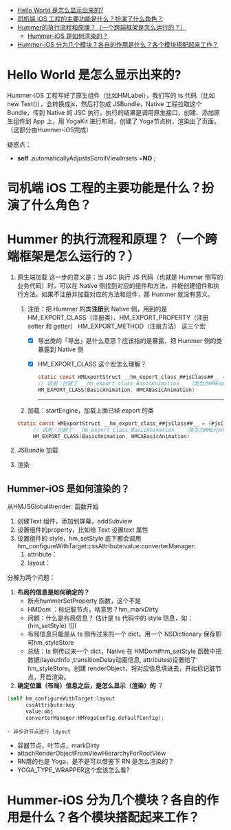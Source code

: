 - [Hello World 是怎么显示出来的?](#hello-world-是怎么显示出来的)
- [司机端 iOS 工程的主要功能是什么？扮演了什么角色？](#司机端-ios-工程的主要功能是什么扮演了什么角色)
- [Hummer的执行流程和原理？（一个跨端框架是怎么运行的？）](#hummer的执行流程和原理一个跨端框架是怎么运行的)
  - [Hummer-iOS 是如何渲染的？](#hummer-ios-是如何渲染的)
- [Hummer-iOS 分为几个模块？各自的作用是什么？各个模块搭配起来工作？](#hummer-ios-分为几个模块各自的作用是什么各个模块搭配起来工作)

# Hello World 是怎么显示出来的?

Hummer-iOS 工程写好了原生组件（比如HMLabel），我们写的 ts 代码（比如new Text()），会转换成js，然后打包成 JSBundle，Native 工程拉取这个 Bundle，传到 Native 的 JSC 执行，执行的结果是调用原生接口，创建、添加原生组件到 App 上，用 YogaKit 进行布局，创建了 Yoga节点树，渲染出了页面。（这部分由Hummer-iOS完成）

疑惑点：

* **self** .automaticallyAdjustsScrollViewInsets =**NO** ;

# 司机端 iOS 工程的主要功能是什么？扮演了什么角色？

# Hummer 的执行流程和原理？（一个跨端框架是怎么运行的？）

1. 原生端加载
   这一步的意义是：当 JSC 执行 JS 代码（也就是 Hummer 侧写的业务代码）时，可以在 Native 侧找到对应的组件和方法，并能创建组件和执行方法。如果不注册并加载对应的方法和组件，那 Hummer 就没有意义。
   
   1. 注册：把 Hummer 的类**注册**到 Native 侧，用到的是 HM_EXPORT_CLASS（注册类）、HM_EXPORT_PROPERTY（注册 setter 和 getter）
      HM_EXPORT_METHOD（注册方法） 这三个宏
      
      * [x] 导出类的「导出」是什么意思？应该指的是暴露，把 Hummer 侧的类暴露到 Native 侧
      * [x] HM_EXPORT_CLASS 这个宏怎么理解？
        
        ```objectivec
        static const HMExportStruct __hm_export_class_##jsClass##__ = {#jsClass, #objcClass};
        // 调用：创建了 __hm_export_class_BasicAnimation__ （类型为HMExportStruct，结构体中有两个指针，一个指向 jsClass，一个指向 objcClass）
        HM_EXPORT_CLASS(BasicAnimation, HMCABasicAnimation)
        ```
        
        ---
   2. 加载：startEngine，加载上面已经 export 的类
   
   ```objectivec
   static const HMExportStruct __hm_export_class_##jsClass##__ = {#jsClass, #objcClass};
        // 调用：创建了 __hm_export_class_BasicAnimation__ （类型为HMExportStruct，结构体中有两个指针，一个指向 jsClass，一个指向 objcClass）
        HM_EXPORT_CLASS(BasicAnimation, HMCABasicAnimation)
   ```







2. JSBundle 加载
3. 渲染

## Hummer-iOS 是如何渲染的？

从HMJSGlobal#render: 函数开始

1. 创建Text 组件，添加到屏幕，addSubview
2. 设置组件的property，比如给 Text 设置text 属性
3. 设置组件的 style，hm_setStyle
   底下都会调用hm_configureWithTarget:cssAttribute:value:converterManager:
   1. attribute：
   2. layout：

分解为两个问题：

1. **布局的信息是如何确定的？**
   * 断点hummerSetProperty 函数，这个不是
   * HMDom ：标记脏节点，啥意思？hm_markDirty
   * 问题：什么是布局信息？
     估计是 ts 代码中的 style 信息，如：(hm_setStyle)
     ![](
   * 布局信息只能是从 ts 侧传过来的一个 dict，用一个 NSDictionary 保存即可hm_styleStore
   * 总结：ts 侧传过来一个 dict，Native 在 HMDom#hm_setStyle 函数中把数据(layoutInfo ,transitionDelay动画信息, attributes)设置给了hm_styleStore。创建 renderObject，将对应信息填进去，开始标记脏节点，开启渲染。
2. **确定位置（布局）信息之后，是怎么显示（渲染）的** ？

```Objective-C
[self hm_configureWithTarget:layout 
      cssAttribute:key 
      value:obj 
      converterManager:HMYogaConfig.defaulfConfig];
```

```
- 异步对节点进行 layout
```

* 容器节点，叶节点，markDirty
* attachRenderObjectFromViewHierarchyForRootView
* RN用的也是 Yoga，是不是可以借鉴下 RN 是怎么渲染的？
* YOGA_TYPE_WRAPPER这个宏该怎么看?

# Hummer-iOS 分为几个模块？各自的作用是什么？各个模块搭配起来工作？

